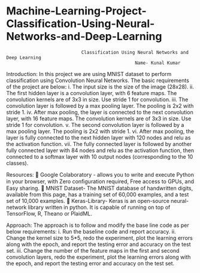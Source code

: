 # Machine-Learning-Project-Classification-Using-Neural-Networks-and-Deep-Learning
                                Classification Using Neural Networks and Deep Learning 
                                                    Name- Kunal Kumar  
 
Introduction: 
  In this project we are using MNIST dataset to perform classification using Convolution Neural Networks. 
  The basic requirements of the project are below: 
    i. The input size is the size of the image (28x28). 
    ii. The first hidden layer is a convolution layer, with 6 feature maps. The convolution kernels are of 3x3 in size. Use stride 1 for convolution. 
    iii. The convolution layer is followed by a max pooling layer. The pooling is 2x2 with stride 1. 
    iv. After max pooling, the layer is connected to the next convolution layer, with 16 feature maps. The convolution kernels are of 3x3 in size. Use stride 1 for convolution. 
    v. The second convolution layer is followed by a max pooling layer. The pooling is 2x2 with stride 1. 
    vi. After max pooling, the layer is fully connected to the next hidden layer with 120 nodes and relu as the activation function. 
    vii. The fully connected layer is followed by another fully connected layer with 84 nodes and relu as the activation function, then connected to a softmax layer with 10 output nodes (corresponding to the 10 classes). 

Resources: 
   Google Colaboratory - allows you to write and execute Python in your browser, with Zero conﬁguration required, Free access to GPUs, and Easy sharing. 
   MNIST Dataset- The MNIST database of handwritten digits, available from this page, has a training set of 60,000 examples, and a test set of 10,000 examples. 
   Keras-Library- Keras is an open-source neural-network library written in python. It is capable of running on top of TensorFlow, R, Theano or PlaidML. 
  
Approach: 
  The approach is to follow and modify the base line code as per below requirements: 
    i. Run the baseline code and report accuracy. 
    ii. Change the kernel size to 5*5, redo the experiment, plot the learning errors along with the epoch, and report the testing error and accuracy on the test set. 
    iii. Change the number of the feature maps in the first and second convolution layers, redo the experiment, plot the learning errors along with the epoch, and report the testing error and accuracy on the test set.
